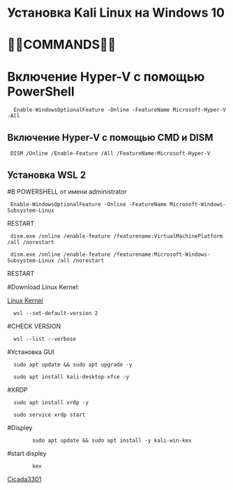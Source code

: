 # Установка Kali Linux на Windows 10

# 🔦🔦COMMANDS🔦🔦

# Включение Hyper-V с помощью PowerShell

      Enable-WindowsOptionalFeature -Online -FeatureName Microsoft-Hyper-V -All 
  
## Включение Hyper-V с помощью CMD и DISM

     DISM /Online /Enable-Feature /All /FeatureName:Microsoft-Hyper-V

## Установка WSL 2

#В POWERSHELL от имени  administrator 

     Enable-WindowsOptionalFeature -Online -FeatureName Microsoft-Windows-Subsystem-Linux

   RESTART

     dism.exe /online /enable-feature /featurename:VirtualMachinePlatform /all /norestart

     dism.exe /online /enable-feature /featurename:Microsoft-Windows-Subsystem-Linux /all /norestart

   RESTART

#Download Linux Kernel: 

  [Linux Kernel](https://github.com/sprinter-den/Install-Kali-Linux-on-Windows-10/raw/main/wsl_update_x64.msi "Download Linux Kernel")
      

      wsl --set-default-version 2

#CHECK VERSION 

      wsl --list --verbose

#Установка GUI

      sudo apt update && sudo apt upgrade -y

      sudo apt install kali-desktop-xfce -y

#XRDP

      sudo apt install xrdp -y

      sudo service xrdp start
      
#Displey

            sudo apt update && sudo apt install -y kali-win-kex
            
#start displey

            kex
[Cicada3301](https://github.com/Cicadadenis/)
